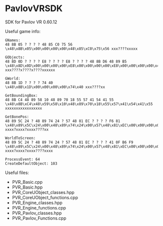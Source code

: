 # PavlovVRSDK
SDK for Pavlov VR 0.60.12

Useful game info:
```
GNames:
48 8B 05 ? ? ? ? 48 85 C0 75 56
\x48\x8B\x05\x00\x00\x00\x00\x48\x85\xC0\x75\x56 xxx????xxxxx

GObjects:
48 8D 0D ? ? ? ? E8 ? ? ? ? E8 ? ? ? ? 48 8B D6 48 89 B5
\x48\x8D\x0D\x00\x00\x00\x00\xE8\x00\x00\x00\x00\xE8\x00\x00\x00\x00\x48\x8B\xD6\x48\x89\xB5 xxx????x????x????xxxxxx

GWorld: 
48 8B 1D ? ? ? ? 74 40
\x48\x8B\x1D\x00\x00\x00\x00\x74\x40 xxx????xx

GetBoundingBox:
48 8B C4 48 89 58 10 48 89 70 18 55 57 41 54 41 55
\x48\x8B\xC4\x48\x59\x58\x10\x48\x89\x70\x18\x55\x57\x41\x54\x41\x55 xxxxxxxxxxxxxxxxx

GetBonePos:
48 89 5C 24 ? 48 89 74 24 ? 57 48 81 EC ? ? ? ? F6 81
\x48\x89\x5C\x24\x00\x48\x89\x74\x24\x00\x57\x48\x81\xEC\x00\x00\x00\x00\xF6\x81 xxxx?xxxx?xxxx????xx

WorldToScreen:
48 89 5C 24 ? 48 89 74 24 ? 57 48 81 EC ? ? ? ? 41 0F B6 F9
\x48\x89\x5C\x24\x00\x48\x89\x74\x24\x00\x57\x48\x81\xEC\x00\x00\x00\x00\x41\x0F\xB6\xF9 xxxx?xxxx?xxxx????xxxx

ProcessEvent: 64
CreateDefaultObject: 103
```

Useful files:
- PVR_Basic.cpp
- PVR_Basic.hpp
- PVR_CoreUObject_classes.hpp
- PVR_CoreUObject_functions.cpp
- PVR_Engine_classes.hpp
- PVR_Engine_functions.cpp
- PVR_Pavlov_classes.hpp
- PVR_Pavlov_Functions.cpp
